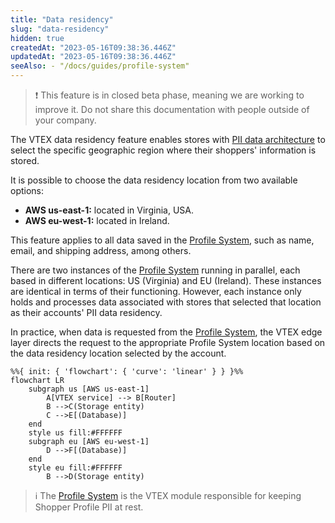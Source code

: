 ```yaml
---
title: "Data residency"
slug: "data-residency"
hidden: true
createdAt: "2023-05-16T09:38:36.446Z"
updatedAt: "2023-05-16T09:38:36.446Z"
seeAlso: - "/docs/guides/profile-system"
---
```


>❗ This feature is in closed beta phase, meaning we are working to improve it. Do not share this documentation with people outside of your company.

The VTEX data residency feature enables stores with [PII data architecture](https://developers.vtex.com/docs/guides/pii-data-architecture) to select the specific geographic region where their shoppers' information is stored.

It is possible to choose the data residency location from two available options:
- **AWS us-east-1:** located in Virginia, USA.
- **AWS eu-west-1:** located in Ireland.

This feature applies to all data saved in the [Profile System](https://developers.vtex.com/docs/guides/profile-system), such as name, email, and shipping address, among others.

There are two instances of the [Profile System](https://developers.vtex.com/docs/guides/profile-system) running in parallel, each based in different locations: US (Virginia) and EU (Ireland). These instances are identical in terms of their functioning. However, each instance only holds and processes data associated with stores that selected that location as their accounts' PII data residency.

In practice, when data is requested from the [Profile System](https://developers.vtex.com/docs/guides/profile-system), the VTEX edge layer directs the request to the appropriate Profile System location based on the data residency location selected by the account.

```mermaid
%%{ init: { 'flowchart': { 'curve': 'linear' } } }%%
flowchart LR
    subgraph us [AWS us-east-1]
        A[VTEX service] --> B[Router]
        B -->C(Storage entity)
        C -->E[(Database)]
    end
    style us fill:#FFFFFF
    subgraph eu [AWS eu-west-1]
        D -->F[(Database)]
    end
    style eu fill:#FFFFFF
        B -->D(Storage entity)
```

>ℹ️ The [Profile System](https://developers.vtex.com/docs/guides/profile-system) is the VTEX module responsible for keeping Shopper Profile PII at rest.
